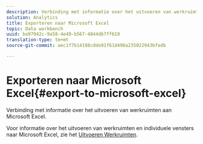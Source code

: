 ```yaml
---
description: Verbinding met informatie over het uitvoeren van werkruimten aan Microsoft Excel.
solution: Analytics
title: Exporteren naar Microsoft Excel
topic: Data workbench
uuid: ba97942c-9a58-4e49-b567-4844db7ff619
translation-type: tm+mt
source-git-commit: aec1f7b14198cdde91f61d490a235022943bfedb

---
```



# Exporteren naar Microsoft Excel{#export-to-microsoft-excel}

Verbinding met informatie over het uitvoeren van werkruimten aan Microsoft Excel.

Voor informatie over het uitvoeren van werkruimten en individuele vensters naar Microsoft Excel, zie het [Uitvoeren Werkruimten](../../../../home/c-get-started/c-work-worksp/c-ex-wksp.md#concept-27e4457bd14b43f198071e38d85d6d2f).
